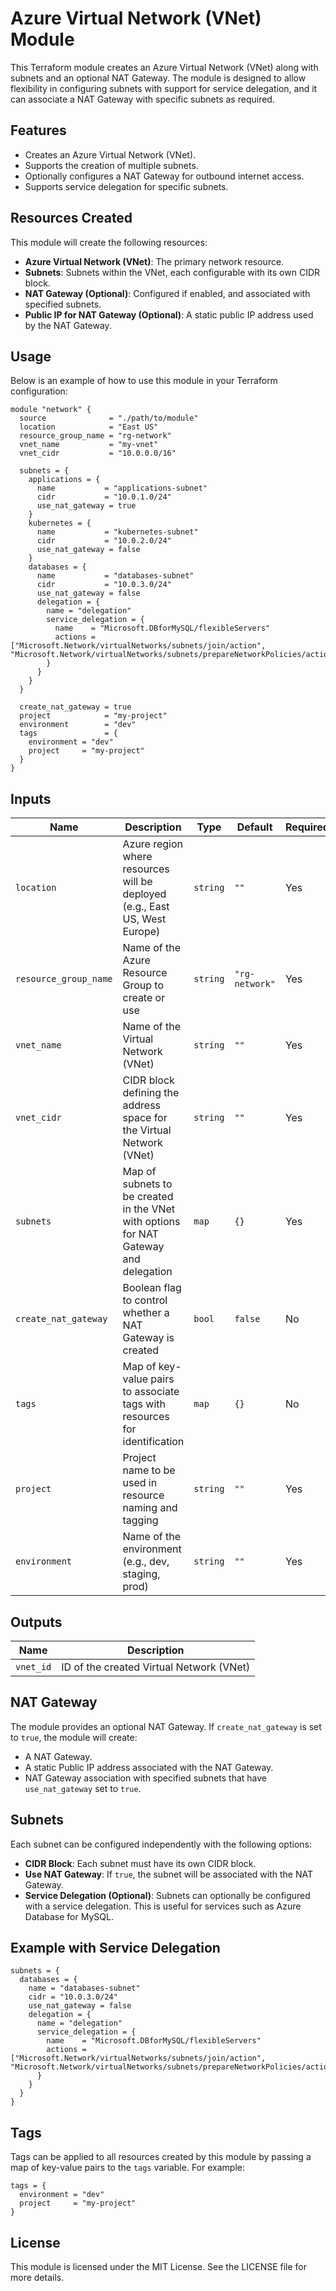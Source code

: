 
# Azure Virtual Network (VNet) Module

This Terraform module creates an Azure Virtual Network (VNet) along with subnets and an optional NAT Gateway. The module is designed to allow flexibility in configuring subnets with support for service delegation, and it can associate a NAT Gateway with specific subnets as required.

## Features

- Creates an Azure Virtual Network (VNet).
- Supports the creation of multiple subnets.
- Optionally configures a NAT Gateway for outbound internet access.
- Supports service delegation for specific subnets.

## Resources Created

This module will create the following resources:

- **Azure Virtual Network (VNet)**: The primary network resource.
- **Subnets**: Subnets within the VNet, each configurable with its own CIDR block.
- **NAT Gateway (Optional)**: Configured if enabled, and associated with specified subnets.
- **Public IP for NAT Gateway (Optional)**: A static public IP address used by the NAT Gateway.

## Usage

Below is an example of how to use this module in your Terraform configuration:

```hcl
module "network" {
  source              = "./path/to/module"
  location            = "East US"
  resource_group_name = "rg-network"
  vnet_name           = "my-vnet"
  vnet_cidr           = "10.0.0.0/16"
  
  subnets = {
    applications = {
      name           = "applications-subnet"
      cidr           = "10.0.1.0/24"
      use_nat_gateway = true
    }
    kubernetes = {
      name           = "kubernetes-subnet"
      cidr           = "10.0.2.0/24"
      use_nat_gateway = false
    }
    databases = {
      name           = "databases-subnet"
      cidr           = "10.0.3.0/24"
      use_nat_gateway = false
      delegation = {
        name = "delegation"
        service_delegation = {
          name    = "Microsoft.DBforMySQL/flexibleServers"
          actions = ["Microsoft.Network/virtualNetworks/subnets/join/action", "Microsoft.Network/virtualNetworks/subnets/prepareNetworkPolicies/action"]
        }
      }
    }
  }

  create_nat_gateway = true
  project            = "my-project"
  environment        = "dev"
  tags               = {
    environment = "dev"
    project     = "my-project"
  }
}
```

## Inputs

| Name                   | Description                                                                         | Type   | Default          | Required |
|------------------------|-------------------------------------------------------------------------------------|--------|------------------|----------|
| `location`             | Azure region where resources will be deployed (e.g., East US, West Europe)           | `string` | `""`             | Yes      |
| `resource_group_name`   | Name of the Azure Resource Group to create or use                                    | `string` | `"rg-network"`   | Yes      |
| `vnet_name`             | Name of the Virtual Network (VNet)                                                   | `string` | `""`             | Yes      |
| `vnet_cidr`             | CIDR block defining the address space for the Virtual Network (VNet)                 | `string` | `""`             | Yes      |
| `subnets`               | Map of subnets to be created in the VNet with options for NAT Gateway and delegation | `map`   | `{}`             | Yes      |
| `create_nat_gateway`    | Boolean flag to control whether a NAT Gateway is created                             | `bool`  | `false`          | No       |
| `tags`                  | Map of key-value pairs to associate tags with resources for identification           | `map`   | `{}`             | No       |
| `project`               | Project name to be used in resource naming and tagging                               | `string` | `""`             | Yes      |
| `environment`           | Name of the environment (e.g., dev, staging, prod)                                   | `string` | `""`             | Yes      |

## Outputs

| Name     | Description                          |
|----------|--------------------------------------|
| `vnet_id` | ID of the created Virtual Network (VNet) |

## NAT Gateway

The module provides an optional NAT Gateway. If `create_nat_gateway` is set to `true`, the module will create:

- A NAT Gateway.
- A static Public IP address associated with the NAT Gateway.
- NAT Gateway association with specified subnets that have `use_nat_gateway` set to `true`.

## Subnets

Each subnet can be configured independently with the following options:

- **CIDR Block**: Each subnet must have its own CIDR block.
- **Use NAT Gateway**: If `true`, the subnet will be associated with the NAT Gateway.
- **Service Delegation (Optional)**: Subnets can optionally be configured with a service delegation. This is useful for services such as Azure Database for MySQL.

## Example with Service Delegation

```hcl
subnets = {
  databases = {
    name = "databases-subnet"
    cidr = "10.0.3.0/24"
    use_nat_gateway = false
    delegation = {
      name = "delegation"
      service_delegation = {
        name    = "Microsoft.DBforMySQL/flexibleServers"
        actions = ["Microsoft.Network/virtualNetworks/subnets/join/action", "Microsoft.Network/virtualNetworks/subnets/prepareNetworkPolicies/action"]
      }
    }
  }
}
```

## Tags

Tags can be applied to all resources created by this module by passing a map of key-value pairs to the `tags` variable. For example:

```hcl
tags = {
  environment = "dev"
  project     = "my-project"
}
```

## License

This module is licensed under the MIT License. See the LICENSE file for more details.
